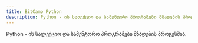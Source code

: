 ```yaml
---
title: BitCamp Python
description: Python - ის სალექციო და სამენტორო პროგრამები მზადების პროცესშია.
---
```


Python - ის სალექციო და სამენტორო პროგრამები მზადების პროცესშია.